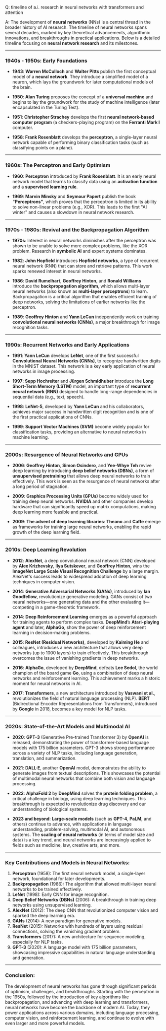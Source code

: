 Q: timeline of a.i. research in neural networks with transformers and attention

A: The development of **neural networks** (NNs) is a central thread in the broader history of AI research. The timeline of neural networks spans several decades, marked by key theoretical advancements, algorithmic innovations, and breakthroughs in practical applications. Below is a detailed timeline focusing on **neural network research** and its milestones.

---

### **1940s - 1950s: Early Foundations**

- **1943**: **Warren McCulloch** and **Walter Pitts** publish the first conceptual model of a **neural network**. They introduce a simplified model of a neuron, which lays the groundwork for later computational models of the brain.

- **1950**: **Alan Turing** proposes the concept of a **universal machine** and begins to lay the groundwork for the study of machine intelligence (later encapsulated in the Turing Test).

- **1951**: **Christopher Strachey** develops the first **neural network-based computer program** (a checkers-playing program) on the **Ferranti Mark I** computer.

- **1958**: **Frank Rosenblatt** develops the **perceptron**, a single-layer neural network capable of performing binary classification tasks (such as classifying points on a plane).

---

### **1960s: The Perceptron and Early Optimism**

- **1960**: **Perceptron** introduced by **Frank Rosenblatt**. It is an early neural network model that learns to classify data using an **activation function** and a **supervised learning rule**.

- **1969**: **Marvin Minsky** and **Seymour Papert** publish the book **"Perceptrons"**, which proves that the perceptron is limited in its ability to solve non-linear problems (e.g., XOR). This leads to the first "AI winter" and causes a slowdown in neural network research.

---

### **1970s - 1980s: Revival and the Backpropagation Algorithm**

- **1970s**: Interest in neural networks diminishes after the perceptron was shown to be unable to solve more complex problems, like the XOR problem. Research in **symbolic AI** and expert systems dominates.

- **1982**: **John Hopfield** introduces **Hopfield networks**, a type of recurrent neural network (RNN) that can store and retrieve patterns. This work sparks renewed interest in neural networks.

- **1986**: **David Rumelhart**, **Geoffrey Hinton**, and **Ronald Williams** introduce the **backpropagation algorithm**, which allows multi-layer neural networks (also known as **multi-layer perceptrons**) to learn. Backpropagation is a critical algorithm that enables efficient training of deep networks, solving the limitations of earlier networks like the perceptron.

- **1989**: **Geoffrey Hinton** and **Yann LeCun** independently work on training **convolutional neural networks (CNNs)**, a major breakthrough for image recognition tasks.

---

### **1990s: Recurrent Networks and Early Applications**

- **1991**: **Yann LeCun** develops **LeNet**, one of the first successful **Convolutional Neural Networks (CNNs)**, to recognize handwritten digits in the MNIST dataset. This network is a key early application of neural networks in image processing.

- **1997**: **Sepp Hochreiter** and **Jürgen Schmidhuber** introduce the **Long Short-Term Memory (LSTM)** model, an important type of **recurrent neural network (RNN)** designed to handle long-range dependencies in sequential data (e.g., text, speech).

- **1998**: **LeNet-5**, developed by **Yann LeCun** and his collaborators, achieves major success in handwritten digit recognition and is one of the first practical applications of CNNs.

- **1999**: **Support Vector Machines (SVM)** become widely popular for classification tasks, providing an alternative to neural networks in machine learning.

---

### **2000s: Resurgence of Neural Networks and GPUs**

- **2006**: **Geoffrey Hinton**, **Simon Osindero**, and **Yee-Whye Teh** revive deep learning by introducing **deep belief networks (DBNs)**, a form of **unsupervised pretraining** that allows deep neural networks to train effectively. This work is seen as the resurgence of neural networks after a long period of stagnation.

- **2009**: **Graphics Processing Units (GPUs)** become widely used for training deep neural networks. **NVIDIA** and other companies develop hardware that can significantly speed up matrix computations, making deep learning more feasible and practical.

- **2009**: **The advent of deep learning libraries**: **Theano** and **Caffe** emerge as frameworks for training large neural networks, enabling the rapid growth of the deep learning field.

---

### **2010s: Deep Learning Revolution**

- **2012**: **AlexNet**, a deep convolutional neural network (CNN) developed by **Alex Krizhevsky**, **Ilya Sutskever**, and **Geoffrey Hinton**, wins the **ImageNet Large Scale Visual Recognition Challenge** by a large margin. AlexNet's success leads to widespread adoption of deep learning techniques in computer vision.

- **2014**: **Generative Adversarial Networks (GANs)**, introduced by **Ian Goodfellow**, revolutionize generative modeling. GANs consist of two neural networks—one generating data and the other evaluating it—competing in a game-theoretic framework.

- **2014**: **Deep Reinforcement Learning** emerges as a powerful approach for training agents to perform complex tasks. **DeepMind**’s **Atari-playing agent** and later, **AlphaGo**, show the power of deep reinforcement learning in decision-making problems.

- **2015**: **ResNet (Residual Networks)**, developed by **Kaiming He** and colleagues, introduces a new architecture that allows very deep networks (up to 1000 layers) to train effectively. This breakthrough overcomes the issue of vanishing gradients in deep networks.

- **2016**: **AlphaGo**, developed by **DeepMind**, defeats **Lee Sedol**, the world champion of the board game **Go**, using a combination of deep neural networks and reinforcement learning. This achievement marks a historic moment for neural networks in AI.

- **2017**: **Transformers**, a new architecture introduced by **Vaswani et al.**, revolutionizes the field of natural language processing (NLP). **BERT** (Bidirectional Encoder Representations from Transformers), introduced by **Google** in 2018, becomes a key model for NLP tasks.

---

### **2020s: State-of-the-Art Models and Multimodal AI**

- **2020**: **GPT-3** (Generative Pre-trained Transformer 3) by **OpenAI** is released, demonstrating the power of transformer-based language models with 175 billion parameters. GPT-3 shows strong performance across a variety of NLP tasks, including language generation, translation, and summarization.

- **2021**: **DALL·E**, another **OpenAI** model, demonstrates the ability to generate images from textual descriptions. This showcases the potential of multimodal neural networks that combine both vision and language processing.

- **2022**: **AlphaFold 2** by **DeepMind** solves the **protein folding problem**, a critical challenge in biology, using deep learning techniques. This breakthrough is expected to revolutionize drug discovery and our understanding of biological systems.

- **2023 and beyond**: **Large-scale models** (such as **GPT-4**, **PaLM**, and others) continue to advance, with applications in language understanding, problem-solving, multimodal AI, and autonomous systems. The **scaling of neural networks** (in terms of model size and data) is a key trend, and neural networks are increasingly applied to fields such as medicine, law, creative arts, and more.

---

### **Key Contributions and Models in Neural Networks:**

1. **Perceptron** (1958): The first neural network model, a single-layer network, foundational for later developments.
2. **Backpropagation** (1986): The algorithm that allowed multi-layer neural networks to be trained effectively.
3. **LeNet** (1998): Early CNN for image recognition.
4. **Deep Belief Networks (DBNs)** (2006): A breakthrough in training deep networks using unsupervised learning.
5. **AlexNet** (2012): The deep CNN that revolutionized computer vision and sparked the deep learning era.
6. **GANs** (2014): A new paradigm for generative models.
7. **ResNet** (2015): Networks with hundreds of layers using residual connections, solving the vanishing gradient problem.
8. **Transformers** (2017): A new architecture for sequence modeling, especially for NLP tasks.
9. **GPT-3** (2020): A language model with 175 billion parameters, showcasing impressive capabilities in natural language understanding and generation.

---

### Conclusion:
The development of neural networks has gone through significant periods of optimism, challenges, and breakthroughs. Starting with the perceptron in the 1950s, followed by the introduction of key algorithms like backpropagation, and advancing with deep learning and transformers, neural networks have become the backbone of modern AI. Today, they power applications across various domains, including language processing, computer vision, and reinforcement learning, and continue to evolve with even larger and more powerful models.
